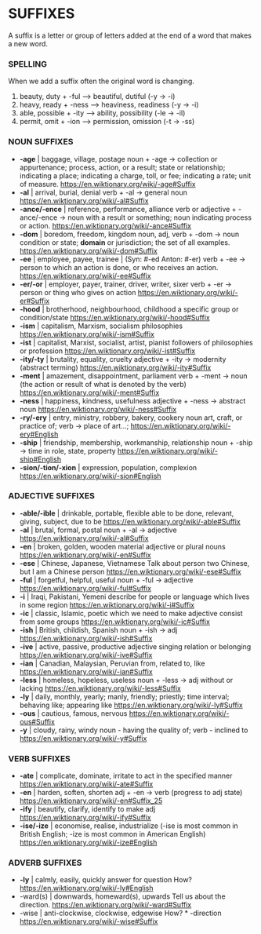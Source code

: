 # SUFFIXES
A suffix is a letter or group of letters added at the end of a word that makes a new word.

### SPELLING 
When we add a suffix often the original word is changing.
1. beauty, duty + -ful --> beautiful, dutiful (-y -> -i)
2. heavy, ready + -ness --> heaviness, readiness (-y -> -i)
3. able, possible + -ity --> ability, possibility (-le -> -il)
4. permit, omit + -ion --> permission, omission (-t -> -ss)

### NOUN SUFFIXES
- **-age** | baggage, village, postage
  noun + -age -> collection or appurtenance; process, action, or a result; state or relationship; indicating a place; indicating a charge, toll, or fee; indicating a rate; unit of measure.
  https://en.wiktionary.org/wiki/-age#Suffix
- **-al** | arrival, burial, denial
  verb + -al -> general noun 
  https://en.wiktionary.org/wiki/-al#Suffix
- **-ance/-ence** | reference, performance, alliance
  verb or adjective + -ance/-ence -> noun with a result or something; noun indicating process or action. 
  https://en.wiktionary.org/wiki/-ance#Suffix
- **-dom** | boredom, freedom, kingdom
  noun, adj, verb + -dom -> noun condition or state; **domain** or jurisdiction; the set of all examples.
  https://en.wiktionary.org/wiki/-dom#Suffix
- **-ee** | employee, payee, trainee | (Syn: #-ed Anton: #-er)
  verb + -ee -> person to which an action is done, or who receives an action.
  https://en.wiktionary.org/wiki/-ee#Suffix
- **-er/-or** | employer, payer, trainer, driver, writer, sixer
  verb + -er -> person or thing who gives on action
  https://en.wiktionary.org/wiki/-er#Suffix
- **-hood** | brotherhood, neighbourhood, childhood
  a specific group or condition/state 
  https://en.wiktionary.org/wiki/-hood#Suffix
- **-ism** | capitalism, Marxism, socialism
  philosophies
  https://en.wiktionary.org/wiki/-ism#Suffix
- **-ist** | capitalist, Marxist, socialist, artist, pianist
  followers of philosophies or profession
  https://en.wiktionary.org/wiki/-ist#Suffix
- **-ity/-ty** | brutality, equality, cruelty
  adjective + -ity -> modernity (abstract terming)
  https://en.wiktionary.org/wiki/-ity#Suffix
- **-ment** | amazement, disappointment, parliament
  verb + -ment -> noun (the action or result of what is denoted by the verb)
  https://en.wiktionary.org/wiki/-ment#Suffix
- **-ness** | happiness, kindness, usefulness 
  adjective + -ness -> abstract noun
  https://en.wiktionary.org/wiki/-ness#Suffix
- **-ry/-ery** | entry, ministry, robbery, bakery, cookery
  noun art, craft, or practice of; verb -> place of art...; 
  https://en.wiktionary.org/wiki/-ery#English
- **-ship** | friendship, membership, workmanship, relationship
  noun + -ship -> time in role, state, property 
  https://en.wiktionary.org/wiki/-ship#English
- **-sion/-tion/-xion** | expression, population, complexion
  https://en.wiktionary.org/wiki/-sion#English
  

### ADJECTIVE SUFFIXES
- **-able/-ible** | drinkable, portable, flexible
  able to be done, relevant, giving, subject, due to be
  https://en.wiktionary.org/wiki/-able#Suffix  
- **-al** | brutal, formal, postal
  noun + -al -> adjective
  https://en.wiktionary.org/wiki/-al#Suffix
- **-en** | broken, golden, wooden
  material adjective or plural nouns 
  https://en.wiktionary.org/wiki/-en#Suffix
- **-ese** | Chinese, Japanese, Vietnamese
  Talk about person
  two Chinese, but I am a Chinese person
  https://en.wiktionary.org/wiki/-ese#Suffix
- **-ful** | forgetful, helpful, useful 
  noun + -ful -> adjective
  https://en.wiktionary.org/wiki/-ful#Suffix
- **-i** | Iraqi, Pakistani, Yemeni
  describe for people or language which lives in some region
  https://en.wiktionary.org/wiki/-i#Suffix
- **-ic** | classic, Islamic, poetic
  which we need to make adjective consist from some groups
  https://en.wiktionary.org/wiki/-ic#Suffix
- **-ish** | British, childish, Spanish
  noun + -ish -> adj
  https://en.wiktionary.org/wiki/-ish#Suffix
- **-ive** | active, passive, productive
  adjective singing relation or belonging
  https://en.wiktionary.org/wiki/-ive#Suffix
- **-ian** | Canadian, Malaysian, Peruvian
  from, related to, like
  https://en.wiktionary.org/wiki/-ian#Suffix
- **-less** | homeless, hopeless, useless
  noun + -less -> adj without or lacking
  https://en.wiktionary.org/wiki/-less#Suffix
- **-ly** | daily, monthly, yearly; manly, friendly; priestly;
  time interval; behaving like; appearing like
  https://en.wiktionary.org/wiki/-ly#Suffix
- **-ous** | cautious, famous, nervous
  https://en.wiktionary.org/wiki/-ous#Suffix
- **-y** | cloudy, rainy, windy
  noun - having the quality of; verb - inclined to
  https://en.wiktionary.org/wiki/-y#Suffix


### VERB SUFFIXES 
- **-ate** | complicate, dominate, irritate
   to act in the specified manner
   https://en.wiktionary.org/wiki/-ate#Suffix
- **-en** | harden, soften, shorten
  adj + -en -> verb (progress to adj state)
  https://en.wiktionary.org/wiki/-en#Suffix_25
- **-ify** | beautify, clarify, identify
  to make adj 
  https://en.wiktionary.org/wiki/-ify#Suffix
- **-ise/-ize** | economise, realise, industrialize
  (-ise is most common in British English; 
   -ize is most common in American English)
   https://en.wiktionary.org/wiki/-ize#English
  
  
### ADVERB SUFFIXES
- **-ly** | calmly, easily, quickly
  answer for question How?
  https://en.wiktionary.org/wiki/-ly#English
- -ward(s) | downwards, homeward(s), upwards
  Tell us about the direction.
  https://en.wiktionary.org/wiki/-ward#Suffix
- -wise | anti-clockwise, clockwise, edgewise
  How? * -direction 
  https://en.wiktionary.org/wiki/-wise#Suffix
  


  